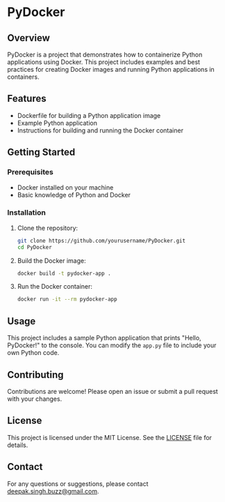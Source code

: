 # PyDocker

## Overview
PyDocker is a project that demonstrates how to containerize Python applications using Docker. This project includes examples and best practices for creating Docker images and running Python applications in containers.

## Features
- Dockerfile for building a Python application image
- Example Python application
- Instructions for building and running the Docker container

## Getting Started

### Prerequisites
- Docker installed on your machine
- Basic knowledge of Python and Docker

### Installation
1. Clone the repository:
    ```sh
    git clone https://github.com/yourusername/PyDocker.git
    cd PyDocker
    ```

2. Build the Docker image:
    ```sh
    docker build -t pydocker-app .
    ```

3. Run the Docker container:
    ```sh
    docker run -it --rm pydocker-app
    ```

## Usage
This project includes a sample Python application that prints "Hello, PyDocker!" to the console. You can modify the `app.py` file to include your own Python code.

## Contributing
Contributions are welcome! Please open an issue or submit a pull request with your changes.

## License
This project is licensed under the MIT License. See the [LICENSE](LICENSE) file for details.

## Contact
For any questions or suggestions, please contact [deepak.singh.buzz@gmail.com](mailto:deepak.singh.buzz@gmail.com).